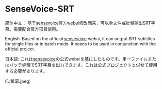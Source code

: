 # SenseVoice-SRT

简体中文：
基于[sensevoice](https://github.com/FunAudioLLM/SenseVoice)官方webui修改而来，可以单文件或批量输出SRT字幕。需要配合官方项目使用。

English:
Based on the official [sensevoice](https://github.com/FunAudioLLM/SenseVoice) webui, it can output SRT subtitles for single files or in batch mode. It needs to be used in conjunction with the official project.

日本語:
これは[sensevoice](https://github.com/FunAudioLLM/SenseVoice)の公式webuiを基にしたものです。単一ファイルまたはバッチ処理でSRT字幕を出力できます。これは公式プロジェクトと併せて使用する必要があります。


!(./屏幕.jpeg)
